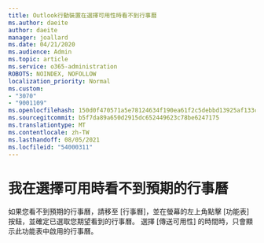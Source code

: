 ```yaml
---
title: Outlook行動裝置在選擇可用性時看不到行事曆
ms.author: daeite
author: daeite
manager: joallard
ms.date: 04/21/2020
ms.audience: Admin
ms.topic: article
ms.service: o365-administration
ROBOTS: NOINDEX, NOFOLLOW
localization_priority: Normal
ms.custom:
- "3070"
- "9001109"
ms.openlocfilehash: 150d0f470571a5e78124634f190ea61f2c5debbd13925af133c83b351bb6c6f8
ms.sourcegitcommit: b5f7da89a650d2915dc652449623c78be6247175
ms.translationtype: MT
ms.contentlocale: zh-TW
ms.lasthandoff: 08/05/2021
ms.locfileid: "54000311"
---
```

# <a name="im-not-seeing-the-calendars-i-expect-when-choosing-my-availability"></a>我在選擇可用時看不到預期的行事曆

如果您看不到預期的行事曆，請移至 [行事曆]，並在螢幕的左上角點擊 [功能表] 按鈕，並確定已選取您期望看到的行事曆。 選擇 [傳送可用性] 的時間時，只會顯示此功能表中啟用的行事曆。
